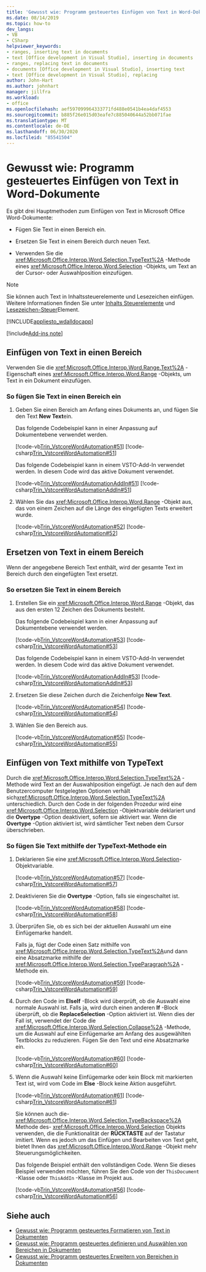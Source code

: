 ```yaml
---
title: 'Gewusst wie: Programm gesteuertes Einfügen von Text in Word-Dokumente'
ms.date: 08/14/2019
ms.topic: how-to
dev_langs:
- VB
- CSharp
helpviewer_keywords:
- ranges, inserting text in documents
- text [Office development in Visual Studio], inserting in documents
- ranges, replacing text in documents
- documents [Office development in Visual Studio], inserting text
- text [Office development in Visual Studio], replacing
author: John-Hart
ms.author: johnhart
manager: jillfra
ms.workload:
- office
ms.openlocfilehash: aef597099964333771fd488e0541b4ea4daf4553
ms.sourcegitcommit: b885f26e015d03eafe7c885040644a52bb071fae
ms.translationtype: MT
ms.contentlocale: de-DE
ms.lasthandoff: 06/30/2020
ms.locfileid: "85541504"
---
```

# <a name="how-to-programmatically-insert-text-into-word-documents"></a>Gewusst wie: Programm gesteuertes Einfügen von Text in Word-Dokumente
  Es gibt drei Hauptmethoden zum Einfügen von Text in Microsoft Office Word-Dokumente:

- Fügen Sie Text in einen Bereich ein.

- Ersetzen Sie Text in einem Bereich durch neuen Text.

- Verwenden Sie die <xref:Microsoft.Office.Interop.Word.Selection.TypeText%2A> -Methode eines <xref:Microsoft.Office.Interop.Word.Selection> -Objekts, um Text an der Cursor- oder Auswahlposition einzufügen.

> [!NOTE]
> Sie können auch Text in Inhaltssteuerelemente und Lesezeichen einfügen. Weitere Informationen finden Sie unter [Inhalts Steuerelemente](../vsto/content-controls.md) und [Lesezeichen-Steuer](../vsto/bookmark-control.md)Element.

 [!INCLUDE[appliesto_wdalldocapp](../vsto/includes/appliesto-wdalldocapp-md.md)]

[!include[Add-ins note](includes/addinsnote.md)]

## <a name="insert-text-in-a-range"></a>Einfügen von Text in einen Bereich
 Verwenden Sie die <xref:Microsoft.Office.Interop.Word.Range.Text%2A> -Eigenschaft eines <xref:Microsoft.Office.Interop.Word.Range> -Objekts, um Text in ein Dokument einzufügen.

### <a name="to-insert-text-in-a-range"></a>So fügen Sie Text in einen Bereich ein

1. Geben Sie einen Bereich am Anfang eines Dokuments an, und fügen Sie den Text **New Text**ein.

     Das folgende Codebeispiel kann in einer Anpassung auf Dokumentebene verwendet werden.

     [!code-vb[Trin_VstcoreWordAutomation#51](../vsto/codesnippet/VisualBasic/Trin_VstcoreWordAutomationVB/ThisDocument.vb#51)]
     [!code-csharp[Trin_VstcoreWordAutomation#51](../vsto/codesnippet/CSharp/Trin_VstcoreWordAutomationCS/ThisDocument.cs#51)]

     Das folgende Codebeispiel kann in einem VSTO-Add-In verwendet werden. In diesem Code wird das aktive Dokument verwendet.

     [!code-vb[Trin_VstcoreWordAutomationAddIn#51](../vsto/codesnippet/VisualBasic/Trin_VstcoreWordAutomationAddIn/ThisAddIn.vb#51)]
     [!code-csharp[Trin_VstcoreWordAutomationAddIn#51](../vsto/codesnippet/CSharp/Trin_VstcoreWordAutomationAddIn/ThisAddIn.cs#51)]

2. Wählen Sie das <xref:Microsoft.Office.Interop.Word.Range> -Objekt aus, das von einem Zeichen auf die Länge des eingefügten Texts erweitert wurde.

     [!code-vb[Trin_VstcoreWordAutomation#52](../vsto/codesnippet/VisualBasic/Trin_VstcoreWordAutomationVB/ThisDocument.vb#52)]
     [!code-csharp[Trin_VstcoreWordAutomation#52](../vsto/codesnippet/CSharp/Trin_VstcoreWordAutomationCS/ThisDocument.cs#52)]

## <a name="replace-text-in-a-range"></a>Ersetzen von Text in einem Bereich
 Wenn der angegebene Bereich Text enthält, wird der gesamte Text im Bereich durch den eingefügten Text ersetzt.

### <a name="to-replace-text-in-a-range"></a>So ersetzen Sie Text in einem Bereich

1. Erstellen Sie ein <xref:Microsoft.Office.Interop.Word.Range> -Objekt, das aus den ersten 12 Zeichen des Dokuments besteht.

     Das folgende Codebeispiel kann in einer Anpassung auf Dokumentebene verwendet werden.

     [!code-vb[Trin_VstcoreWordAutomation#53](../vsto/codesnippet/VisualBasic/Trin_VstcoreWordAutomationVB/ThisDocument.vb#53)]
     [!code-csharp[Trin_VstcoreWordAutomation#53](../vsto/codesnippet/CSharp/Trin_VstcoreWordAutomationCS/ThisDocument.cs#53)]

     Das folgende Codebeispiel kann in einem VSTO-Add-In verwendet werden. In diesem Code wird das aktive Dokument verwendet.

     [!code-vb[Trin_VstcoreWordAutomationAddIn#53](../vsto/codesnippet/VisualBasic/Trin_VstcoreWordAutomationAddIn/ThisAddIn.vb#53)]
     [!code-csharp[Trin_VstcoreWordAutomationAddIn#53](../vsto/codesnippet/CSharp/Trin_VstcoreWordAutomationAddIn/ThisAddIn.cs#53)]

2. Ersetzen Sie diese Zeichen durch die Zeichenfolge **New Text**.

     [!code-vb[Trin_VstcoreWordAutomation#54](../vsto/codesnippet/VisualBasic/Trin_VstcoreWordAutomationVB/ThisDocument.vb#54)]
     [!code-csharp[Trin_VstcoreWordAutomation#54](../vsto/codesnippet/CSharp/Trin_VstcoreWordAutomationCS/ThisDocument.cs#54)]

3. Wählen Sie den Bereich aus.

     [!code-vb[Trin_VstcoreWordAutomation#55](../vsto/codesnippet/VisualBasic/Trin_VstcoreWordAutomationVB/ThisDocument.vb#55)]
     [!code-csharp[Trin_VstcoreWordAutomation#55](../vsto/codesnippet/CSharp/Trin_VstcoreWordAutomationCS/ThisDocument.cs#55)]

## <a name="insert-text-using-typetext"></a>Einfügen von Text mithilfe von TypeText
 Durch die <xref:Microsoft.Office.Interop.Word.Selection.TypeText%2A> -Methode wird Text an der Auswahlposition eingefügt. Je nach den auf dem Benutzercomputer festgelegten Optionen verhält sich<xref:Microsoft.Office.Interop.Word.Selection.TypeText%2A> unterschiedlich. Durch den Code in der folgenden Prozedur wird eine <xref:Microsoft.Office.Interop.Word.Selection> -Objektvariable deklariert und die **Overtype** -Option deaktiviert, sofern sie aktiviert war. Wenn die **Overtype** -Option aktiviert ist, wird sämtlicher Text neben dem Cursor überschrieben.

### <a name="to-insert-text-using-the-typetext-method"></a>So fügen Sie Text mithilfe der TypeText-Methode ein

1. Deklarieren Sie eine <xref:Microsoft.Office.Interop.Word.Selection>-Objektvariable.

    [!code-vb[Trin_VstcoreWordAutomation#57](../vsto/codesnippet/VisualBasic/Trin_VstcoreWordAutomationVB/ThisDocument.vb#57)]
    [!code-csharp[Trin_VstcoreWordAutomation#57](../vsto/codesnippet/CSharp/Trin_VstcoreWordAutomationCS/ThisDocument.cs#57)]

2. Deaktivieren Sie die **Overtype** -Option, falls sie eingeschaltet ist.

    [!code-vb[Trin_VstcoreWordAutomation#58](../vsto/codesnippet/VisualBasic/Trin_VstcoreWordAutomationVB/ThisDocument.vb#58)]
    [!code-csharp[Trin_VstcoreWordAutomation#58](../vsto/codesnippet/CSharp/Trin_VstcoreWordAutomationCS/ThisDocument.cs#58)]

3. Überprüfen Sie, ob es sich bei der aktuellen Auswahl um eine Einfügemarke handelt.

    Falls ja, fügt der Code einen Satz mithilfe von <xref:Microsoft.Office.Interop.Word.Selection.TypeText%2A>und dann eine Absatzmarke mithilfe der <xref:Microsoft.Office.Interop.Word.Selection.TypeParagraph%2A> -Methode ein.

    [!code-vb[Trin_VstcoreWordAutomation#59](../vsto/codesnippet/VisualBasic/Trin_VstcoreWordAutomationVB/ThisDocument.vb#59)]
    [!code-csharp[Trin_VstcoreWordAutomation#59](../vsto/codesnippet/CSharp/Trin_VstcoreWordAutomationCS/ThisDocument.cs#59)]

4. Durch den Code im **ElseIf** -Block wird überprüft, ob die Auswahl eine normale Auswahl ist. Falls ja, wird durch einen anderen **If** -Block überprüft, ob die **ReplaceSelection** -Option aktiviert ist. Wenn dies der Fall ist, verwendet der Code die <xref:Microsoft.Office.Interop.Word.Selection.Collapse%2A> -Methode, um die Auswahl auf eine Einfügemarke am Anfang des ausgewählten Textblocks zu reduzieren. Fügen Sie den Text und eine Absatzmarke ein.

    [!code-vb[Trin_VstcoreWordAutomation#60](../vsto/codesnippet/VisualBasic/Trin_VstcoreWordAutomationVB/ThisDocument.vb#60)]
    [!code-csharp[Trin_VstcoreWordAutomation#60](../vsto/codesnippet/CSharp/Trin_VstcoreWordAutomationCS/ThisDocument.cs#60)]

5. Wenn die Auswahl keine Einfügemarke oder kein Block mit markierten Text ist, wird vom Code im **Else** -Block keine Aktion ausgeführt.

    [!code-vb[Trin_VstcoreWordAutomation#61](../vsto/codesnippet/VisualBasic/Trin_VstcoreWordAutomationVB/ThisDocument.vb#61)]
    [!code-csharp[Trin_VstcoreWordAutomation#61](../vsto/codesnippet/CSharp/Trin_VstcoreWordAutomationCS/ThisDocument.cs#61)]

   Sie können auch die- <xref:Microsoft.Office.Interop.Word.Selection.TypeBackspace%2A> Methode des- <xref:Microsoft.Office.Interop.Word.Selection> Objekts verwenden, die die Funktionalität der **RÜCKTASTE** auf der Tastatur imitiert. Wenn es jedoch um das Einfügen und Bearbeiten von Text geht, bietet Ihnen das <xref:Microsoft.Office.Interop.Word.Range> -Objekt mehr Steuerungsmöglichkeiten.

   Das folgende Beispiel enthält den vollständigen Code. Wenn Sie dieses Beispiel verwenden möchten, führen Sie den Code von der `ThisDocument` -Klasse oder `ThisAddIn` -Klasse im Projekt aus.

   [!code-vb[Trin_VstcoreWordAutomation#56](../vsto/codesnippet/VisualBasic/Trin_VstcoreWordAutomationVB/ThisDocument.vb#56)]
   [!code-csharp[Trin_VstcoreWordAutomation#56](../vsto/codesnippet/CSharp/Trin_VstcoreWordAutomationCS/ThisDocument.cs#56)]

## <a name="see-also"></a>Siehe auch
- [Gewusst wie: Programm gesteuertes Formatieren von Text in Dokumenten](../vsto/how-to-programmatically-format-text-in-documents.md)
- [Gewusst wie: Programm gesteuertes definieren und Auswählen von Bereichen in Dokumenten](../vsto/how-to-programmatically-define-and-select-ranges-in-documents.md)
- [Gewusst wie: Programm gesteuertes Erweitern von Bereichen in Dokumenten](../vsto/how-to-programmatically-extend-ranges-in-documents.md)
